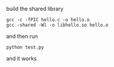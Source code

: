build the shared library

    gcc -c -fPIC hello.c -o hello.o
    gcc -shared -Wl -o libhello.so hello.o

and then run

    python test.py

 and it works
